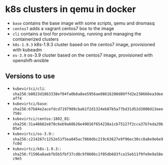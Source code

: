 # k8s clusters in qemu in docker

* `base` contains the base image with some scripts, qemu and dnsmasq
* `centos7` adds a vagrant centos7 box to the image
* `cli` contains a tool for provisioning, running and managing the containerized clusters
* `k8s-1.9.3` k8s-1.9.3 cluster based on the centos7 image, provisioned with kubeadm
* `os-3.9` os-3.9 cluster based on the centos7 image, provisioned with openshift-ansible

## Versions to use

* `kubevirtci/cli`: `sha256:b0023d1863338ef04fa0b8a8ee5956ae08616200d89ffd2e230668ea3deeaff4`
* `kubevirtci/base`: `sha256:67b84e2acefdcd7197989cbab1f2d1324eb87b5a77bd31d52d3000d13eee750c`
* `kubevirtci/centos:1802_01`: `sha256:31a48682e870c6eb9a60b26e49016f654238a1cb75127f2cca37b7eda29b05e5`
* `kubevirtci/os-3.9:`: `sha256:c214267c1252e51f5ea845ac7868dbc219c63627e9f96ec30cc0a8e9e6e9fc0d`
* `kubevirtci/k8s-1.9.3:`: `sha256:f1506a8aebfb5b5fbf37cd8c9f060bc1f05db683fca15eb11f9fe9e9a58ec9e5`
